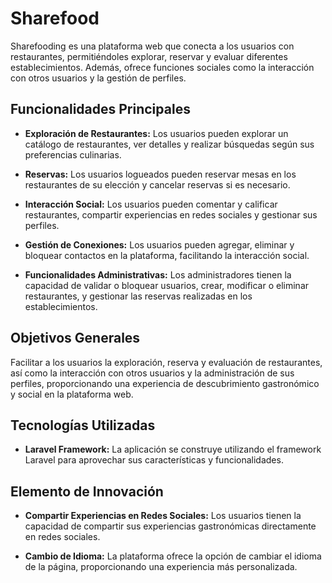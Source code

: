 # Sharefood

Sharefooding es una plataforma web que conecta a los usuarios con restaurantes, permitiéndoles explorar, reservar y evaluar diferentes establecimientos. Además, ofrece funciones sociales como la interacción con otros usuarios y la gestión de perfiles.

## Funcionalidades Principales

- **Exploración de Restaurantes:** Los usuarios pueden explorar un catálogo de restaurantes, ver detalles y realizar búsquedas según sus preferencias culinarias.
  
- **Reservas:** Los usuarios logueados pueden reservar mesas en los restaurantes de su elección y cancelar reservas si es necesario.

- **Interacción Social:** Los usuarios pueden comentar y calificar restaurantes, compartir experiencias en redes sociales y gestionar sus perfiles.

- **Gestión de Conexiones:** Los usuarios pueden agregar, eliminar y bloquear contactos en la plataforma, facilitando la interacción social.

- **Funcionalidades Administrativas:** Los administradores tienen la capacidad de validar o bloquear usuarios, crear, modificar o eliminar restaurantes, y gestionar las reservas realizadas en los establecimientos.

## Objetivos Generales

Facilitar a los usuarios la exploración, reserva y evaluación de restaurantes, así como la interacción con otros usuarios y la administración de sus perfiles, proporcionando una experiencia de descubrimiento gastronómico y social en la plataforma web.

## Tecnologías Utilizadas

- **Laravel Framework:** La aplicación se construye utilizando el framework Laravel para aprovechar sus características y funcionalidades.

## Elemento de Innovación

- **Compartir Experiencias en Redes Sociales:** Los usuarios tienen la capacidad de compartir sus experiencias gastronómicas directamente en redes sociales.

- **Cambio de Idioma:** La plataforma ofrece la opción de cambiar el idioma de la página, proporcionando una experiencia más personalizada.

